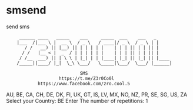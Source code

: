 # smsend
send sms

         ______ ____   _____    ___     _____  ___    ___   _
        |___  /|___ \ |  __ \  / _ \   / ____|/ _ \  / _ \ | |
           / /   __) || |__) || | | | | |    | | | || | | || |
          / /   |__ < |  _  / | | | | | |    | | | || | | || |
         / /__  ___) || | \ \ | |_| | | |____| |_| || |_| || |____
        /_____||____/ |_|  \_\ \___/   \_____|\___/  \___/ |______|

                                SMS
                        https://t.me/Z3r0Co0l
                https://www.facebook.com/zro.cool.5


 AU, BE, CA, CH, DE, DK, FI, UK, GT, IS, LV, MX, NO, NZ, PR, SE, SG, US, ZA
 Select your Country: BE
 Enter The number of repetitions: 1
 
 


